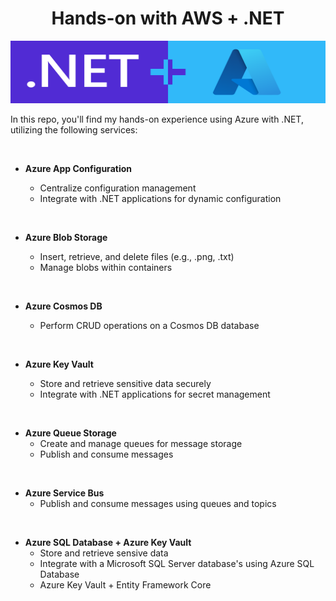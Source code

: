 <h1 style="text-align:center">Hands-on with AWS + .NET</h1>
<img src="net-azure.svg" width="100%" height="100px" />

In this repo, you'll find my hands-on experience using Azure with .NET, utilizing the following services:

<br />

-   **Azure App Configuration**

    -   Centralize configuration management
    -   Integrate with .NET applications for dynamic configuration

<br />

-   **Azure Blob Storage**

    -   Insert, retrieve, and delete files (e.g., .png, .txt)
    -   Manage blobs within containers

<br />

-   **Azure Cosmos DB**

    -   Perform CRUD operations on a Cosmos DB database

<br />

-   **Azure Key Vault**

    -   Store and retrieve sensitive data securely
    -   Integrate with .NET applications for secret management

<br />

-   **Azure Queue Storage**
    -   Create and manage queues for message storage
    -   Publish and consume messages

<br />

-   **Azure Service Bus**
    -   Publish and consume messages using queues and topics

<br />

-   **Azure SQL Database + Azure Key Vault**
    -   Store and retrieve sensive data
    -   Integrate with a Microsoft SQL Server database's using Azure SQL Database
    -   Azure Key Vault + Entity Framework Core
